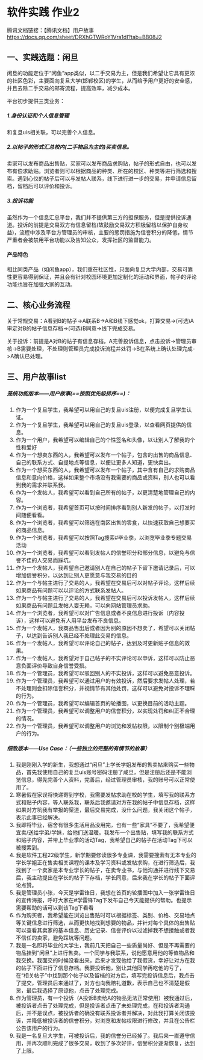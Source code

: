 # 软件实践 作业2

腾讯文档链接：【腾讯文档】用户故事
https://docs.qq.com/sheet/DRXhGTWRoY1Vra1dI?tab=BB08J2

## 一、实践选题：闲旦

闲旦的功能定位于“闲鱼”app类似，以二手交易为主，但是我们希望让它具有更浓的社区色彩，主要面向复旦大学(邯郸校区)的学生，从而给予用户更好的安全感，并且去除二手交易的邮寄流程，提高效率，减少成本。

平台初步提供三类业务：

##### 1.身份认证和个人信息管理

和复旦uis相关联，可以完善个人信息。

##### 2.以帖子的形式汇总校内(二手物品为主的)买卖**信息**。

卖家可以发布商品出售贴，买家可以发布商品求购贴，帖子的形式自由，也可以发布有偿求助贴。浏览者则可以根据商品的种类、所在的校区、种类等进行筛选和搜索。遇到心仪的帖子后可以与发帖人联系，线下进行进一步的交易，并申请信息留档，留档后可以评价和投诉。

##### 3.投诉功能

虽然作为一个信息汇总平台，我们并不提供第三方的担保服务，但是提供投诉通道。投诉的前提是交易双方有信息留档(故鼓励交易双方积极留档以保护自身权益)，流程中涉及平台方管理员的审核，主要的惩罚措施为信誉积分的降低，情节严重者会被禁用平台功能以及告知公众，发挥社区的监督能力。

#### 产品特色

相比同类产品（如闲鱼app），我们重在社区性，只面向复旦大学内部，交易可靠性更容易得到保证，并且会有针对校园环境更加定制化的活动和界面，帖子的评论功能也旨在加强大家的互动。

## 二、核心业务流程

关于常规交易：A看到B的帖子->A联系B->A和B线下感觉ok，打算交易->(可选)A审定对B的帖子信息存档->(可选)B同意->线下完成交易。

关于投诉：前提是A对B的帖子有信息存档，A完善投诉信息，点击投诉->管理员审核->B需要处理，不处理则管理员完成投诉流程并处罚->B在系统上确认处理完成->A确认已处理。

## 三、用户故事list

##### 笼统功能版本——用户故事(==按照优先级排序==)：

1. 作为一个复旦学生，我希望可以用自己的复旦uis注册，以便完成复旦学生认证。
2. 作为一个复旦学生，我希望可以用自己的复旦uis登录，以查看网页提供的信息。
3. 作为一个用户，我希望可以编辑自己的个性签名和头像，以让别人了解我的个性和爱好
4. 作为一个想卖东西的人，我希望可以发布一个帖子，包含的出售的商品信息、自己的联系方式、自提地点等信息，以便让更多人知道，更快卖出。
5. 作为一个想买东西的人，我希望可以发布一个帖子，其中含有自己的求购商品信息和意向价格，这样如果整个市场没有我需要的商品或资料，别人也可以看到我的需求并联系我。
6. 作为一个发帖人，我希望可以看到自己所有的帖子，以更清楚地管理自己的内容。
7. 作为一个浏览者，我希望首页可以按时间排序看到别人新发的帖子，以打发时间随便看看。
8. 作为一个浏览者，我希望可以筛选在南区出售的零食，以快速获取自己想要买的商品信息。
9. 作为一个浏览者，我希望可以按照Tag搜索#毕业季，以浏览毕业季专题交易活动
10. 作为一个浏览者，我希望可以看到发帖人的信誉积分和部分信息，以避免与信誉不佳的人交易而踩坑。
11. 作为一个发帖人，我希望自己邀请别人在自己的帖子下留下邀请记录后，可以增加信誉积分，以达到让别人更愿意与我交易的目的
12. 作为一个与帖主进行了交易的人，我希望在交易后可以对帖子评论，这样后续如果商品有问题可以以评论的方式联系发帖人。
13. 作为一个与帖主进行了交易的人，我希望在交易后可以投诉发帖人，这样后续如果商品有问题且发帖人耍无赖，可以向网站管理员求助。
14. 作为一个浏览者，我希望可以对广告信息或者不良信息进行投诉（内容投诉），这样可以避免有人用平台发布不良信息。
15. 作为一个发帖人，我商品售出后或者因为别的原因不想卖了，希望可以关闭帖子，以达到告诉别人我已经不处理此交易的信息。
16. 作为一个发帖人，我希望可以评论自己的帖子，达到及时更新贴子信息的效果。
17. 作为一个发帖人，我希望对于自己帖子的不实评论可以申诉，这样可以防止恶意负面评价导致自身信誉受损。
18. 作为一个管理员，我希望可以驳回别人的不实投诉，这样可以避免恶意投诉。
19. 作为一个管理员，我希望可以通过用户的有效投诉，然后要求发帖人处理，若不处理则会扣除信誉积分，并视情节有其他处罚，这样可以避免对投诉不理睬的行为。
20. 作为一个管理员，我希望可以编辑首页的轮播图，以更换目前的活动主题。
21. 作为一个管理员，我希望可以调整用户的信誉积分，以实现处罚和纠正不合理的情况。
22. 作为一个管理员，我希望可以调整用户的浏览和发帖权限，以限制个别极端用户的行为。

##### 细致版本——Use Case：（一些独立的完整的有情节的故事）

1. 我是刚刚入学的新生，我想通过“闲旦”上学长学姐发布的售卖帖来购买一些物品，首先我使用自己的复旦uis账号密码注册了咸旦，但是注册后还是不能浏览信息，得先完善个人资料，完善后，经过管理员审核，我的账号可以正常使用了。
2. 寒暑假在家误将快递寄到学校，我需要发帖求助在校的学生，填写我的联系方式和贴子内容，等人联系我，联系后我邀请对方在我的帖子中信息存档，这样如果对方坑我有举报的渠道，最后交易完成，没什么问题，我关闭这个帖子，表示此事已经解决。
3. 我即将毕业，宿舍有很多生活用品没用完，也有一些“家具”不要了，我希望便宜卖/送给学弟/学妹，给他们送温暖。我发布一个出售贴，填写我的联系方式和贴子内容，并带上毕业季的活动Tag，我希望自己的帖子在活动Tag下可以被搜索到。
4. 我是软件工程22级学生，新学期要修读很多专业课，我需要搜索有无本专业的学长学姐正在售卖相关课程的课本及学习资料或发帖求购，在进行筛选后，我找到了一个卖家是本专业学长的帖子，在卖专业书，与他沟通并进行线下交易后，我主动提出在学长的帖子下存档，学长同意，后来我在学长的帖子下面评论点赞。
5. 我是管理员小张，今天是学雷锋日，我想在首页的轮播图中加入一张学雷锋日的宣传海报，呼吁大家在#学雷锋Tag下发布自己今天能提供的帮助。也提示需要帮助的话可以到该Tag下看看
6. 作为购买者，我希望能在浏览出售贴时可以根据标签、类别、价格、交易地点等关键信息进行筛选，从而更快地找到想要的物品，并针对每个具体的出售贴可以查看其卖家的基本信息、历史记录、信誉评价以过滤掉我不想接触或者我不信任的卖家，避免踩坑等问题。
7. 我是一名即将毕业的大学生，我前几天把自己一些质量尚好、但是不再需要的物品挂到“闲旦”上进行售卖。一个同学与我联系，说他愿意用他的等值物品和我交换。我面交的时候没看出来，后来才发现他给了我假货，幸好让对方在我的帖子下面进行了信息存档。我要投诉他，别让其他同学再吃他的亏了，在“相关帖子”中找到那个帖子以及留档的对方后，填写完投诉信息后，我点击了提交，管理员后来通过了，对方也向我赔礼道歉，表示自己也不清楚是假货，最后我选择了原谅他，点击了处理完成。
8. 作为管理员，有一个投诉（A投诉B卖给A的物品无法正常使用）被我通过后，被投诉者点击了处理完成，但是投诉者点击了未处理完成，在和投诉者沟通后，并不是误点，被投诉者的确没有联系投诉者并解决，对此我打算关闭该投诉，并降低被投诉者的信誉积分，对浏览和发帖权限进行修改，并且在公告栏公告该用户的行为。
9. 我是一名复旦大学生，可被投诉后，我的信誉分已经掉了。我后来一直遵守信用，并再次顺利完成了很多交易，收到了多次好评，信誉积分逐渐恢复，达到了上限。

















